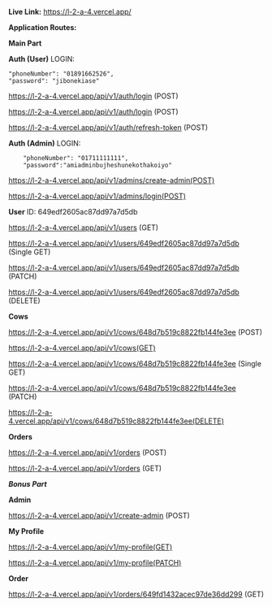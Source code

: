 **Live Link:** https://l-2-a-4.vercel.app/

**Application Routes:**

**Main Part**

**Auth (User)**
LOGIN:

    "phoneNumber": "01891662526",
    "password": "jibonekiase"

https://l-2-a-4.vercel.app/api/v1/auth/login (POST)

https://l-2-a-4.vercel.app/api/v1/auth/login (POST)

https://l-2-a-4.vercel.app/api/v1/auth/refresh-token (POST)

**Auth (Admin)**
LOGIN:

        "phoneNumber": "01711111111",
        "password":"amiadminbujheshunekothakoiyo"

https://l-2-a-4.vercel.app/api/v1/admins/create-admin(POST)

https://l-2-a-4.vercel.app/api/v1/admins/login(POST)

**User**
ID: 649edf2605ac87dd97a7d5db

https://l-2-a-4.vercel.app/api/v1/users (GET)

https://l-2-a-4.vercel.app/api/v1/users/649edf2605ac87dd97a7d5db (Single GET)

https://l-2-a-4.vercel.app/api/v1/users/649edf2605ac87dd97a7d5db (PATCH)

https://l-2-a-4.vercel.app/api/v1/users/649edf2605ac87dd97a7d5db (DELETE)

**Cows**

https://l-2-a-4.vercel.app/api/v1/cows/648d7b519c8822fb144fe3ee (POST)

https://l-2-a-4.vercel.app/api/v1/cows(GET)

https://l-2-a-4.vercel.app/api/v1/cows/648d7b519c8822fb144fe3ee (Single GET)

https://l-2-a-4.vercel.app/api/v1/cows/648d7b519c8822fb144fe3ee (PATCH)

https://l-2-a-4.vercel.app/api/v1/cows/648d7b519c8822fb144fe3ee(DELETE)

**Orders**

https://l-2-a-4.vercel.app/api/v1/orders (POST)

https://l-2-a-4.vercel.app/api/v1/orders (GET)

**_Bonus Part_**

**Admin**

https://l-2-a-4.vercel.app/api/v1/create-admin (POST)

**My Profile**

https://l-2-a-4.vercel.app/api/v1/my-profile(GET)

https://l-2-a-4.vercel.app/api/v1/my-profile(PATCH)

**Order**

https://l-2-a-4.vercel.app/api/v1/orders/649fd1432acec97de36dd299 (GET)
